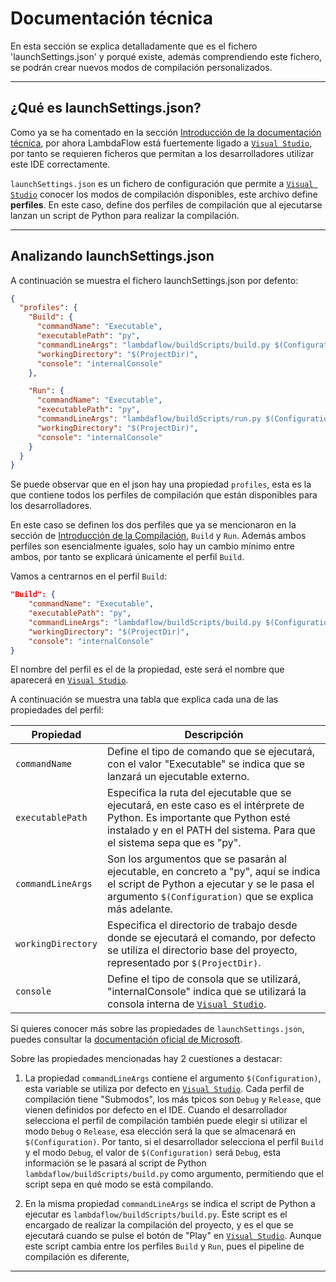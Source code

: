 ﻿# Documentación técnica

En esta sección se explica detalladamente que es el fichero 'launchSettings.json' y porqué existe,
además comprendiendo este fichero, se podrán crear nuevos modos de compilación personalizados.

---

## ¿Qué es launchSettings.json?

Como ya se ha comentado en la sección [Introducción de la documentación técnica](../index.md), por ahora LambdaFlow está fuertemente
ligado a [`Visual Studio`](https://visualstudio.microsoft.com/), por tanto se requieren ficheros que permitan a los desarrolladores
utilizar este IDE correctamente.

`launchSettings.json` es un fichero de configuración que permite a [`Visual Studio`](https://visualstudio.microsoft.com/) conocer los modos de compilación disponibles, 
este archivo define **perfiles**. En este caso, define dos perfiles de compilación que al ejecutarse lanzan un script de Python para realizar la
compilación.

---

## Analizando launchSettings.json

A continuación se muestra el fichero launchSettings.json por defento:

```json
{
  "profiles": {
    "Build": {
      "commandName": "Executable",
      "executablePath": "py",
      "commandLineArgs": "lambdaflow/buildScripts/build.py $(Configuration)",
      "workingDirectory": "$(ProjectDir)",
      "console": "internalConsole"
    },

    "Run": {
      "commandName": "Executable",
      "executablePath": "py",
      "commandLineArgs": "lambdaflow/buildScripts/run.py $(Configuration)",
      "workingDirectory": "$(ProjectDir)",
      "console": "internalConsole"
    }
  }
}
```

Se puede observar que en el json hay una propiedad `profiles`, esta es la que contiene todos los perfiles de compilación que están disponibles para los desarrolladores.

En este caso se definen los dos perfiles que ya se mencionaron en la sección de [Introducción de la Compilación](index.md), `Build` y `Run`. Además ambos perfiles son esencialmente
iguales, solo hay un cambio mínimo entre ambos, por tanto se explicará únicamente el perfil `Build`.

Vamos a centrarnos en el perfil `Build`:

```json
"Build": {
    "commandName": "Executable",
    "executablePath": "py",
    "commandLineArgs": "lambdaflow/buildScripts/build.py $(Configuration)",
    "workingDirectory": "$(ProjectDir)",
    "console": "internalConsole"
}
```

El nombre del perfil es el de la propiedad, este será el nombre que aparecerá en [`Visual Studio`](https://visualstudio.microsoft.com/).

A continuación se muestra una tabla que explica cada una de las propiedades del perfil:


| Propiedad            |                                                                                          Descripción                                                                                                 |
|----------------------|------------------------------------------------------------------------------------------------------------------------------------------------------------------------------------------------------|
| `commandName`        | Define el tipo de comando que se ejecutará, con el valor "Executable" se indica que se lanzará un ejecutable externo.                                                                                |
| `executablePath`     | Especifica la ruta del ejecutable que se ejecutará, en este caso es el intérprete de Python. Es importante que Python esté instalado y en el PATH del sistema. Para que el sistema sepa que es "py". |
| `commandLineArgs`    | Son los argumentos que se pasarán al ejecutable, en concreto a "py", aquí se indica el script de Python a ejecutar y se le pasa el argumento `$(Configuration)` que se explica más adelante.         |
| `workingDirectory`   | Especifica el directorio de trabajo desde donde se ejecutará el comando, por defecto se utiliza el directorio base del proyecto, representado por `$(ProjectDir)`.                                   |
| `console`            | Define el tipo de consola que se utilizará, "internalConsole" indica que se utilizará la consola interna de [`Visual Studio`](https://visualstudio.microsoft.com/).                                  |

Si quieres conocer más sobre las propiedades de `launchSettings.json`, puedes consultar la [documentación oficial de Microsoft](https://learn.microsoft.com/en-us/visualstudio/containers/container-launch-settings?view=vs-2022).

Sobre las propiedades mencionadas hay 2 cuestiones a destacar:

1. La propiedad `commandLineArgs` contiene el argumento `$(Configuration)`, esta variable se utiliza por defecto en [`Visual Studio`](https://visualstudio.microsoft.com/). Cada perfil de compilación tiene "Submodos",
   los más tpicos son `Debug` y `Release`, que vienen definidos por defecto en el IDE. Cuando el desarrollador selecciona el perfil de compilación también puede elegir si utilizar el modo `Debug` o `Release`, esa elección
   será la que se almacenará en `$(Configuration)`. Por tanto, si el desarrollador selecciona el perfil `Build` y el modo `Debug`, el valor de `$(Configuration)` será `Debug`, esta información se le pasará al script de Python
   `lambdaflow/buildScripts/build.py` como argumento, permitiendo que el script sepa en qué modo se está compilando.

2. En la misma propiedad `commandLineArgs` se indica el script de Python a ejecutar es `lambdaflow/buildScripts/build.py`. Este script es el encargado de realizar la compilación del proyecto, 
   y es el que se ejecutará cuando se pulse el botón de "Play" en [`Visual Studio`](https://visualstudio.microsoft.com/). Aunque este script cambia entre los perfiles `Build` y `Run`, pues el pipeline de compilación es diferente,

---